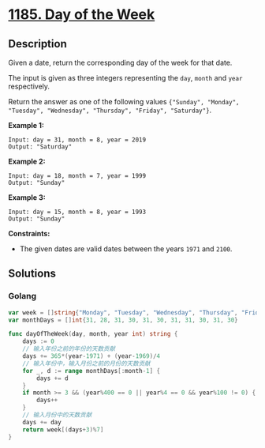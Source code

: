 # [1185. Day of the Week](https://leetcode-cn.com/problems/day-of-the-week/)



## Description


Given a date, return the corresponding day of the week for that date.

The input is given as three integers representing the `day`, `month` and `year` respectively.

Return the answer as one of the following values `{"Sunday", "Monday", "Tuesday", "Wednesday", "Thursday", "Friday", "Saturday"}`.

 

**Example 1:**

```
Input: day = 31, month = 8, year = 2019
Output: "Saturday"
```

**Example 2:**

```
Input: day = 18, month = 7, year = 1999
Output: "Sunday"
```

**Example 3:**

```
Input: day = 15, month = 8, year = 1993
Output: "Sunday"
```

 

**Constraints:**

- The given dates are valid dates between the years `1971` and `2100`.



## Solutions

<!-- tabs:start -->

### **Golang**

```go
var week = []string{"Monday", "Tuesday", "Wednesday", "Thursday", "Friday", "Saturday", "Sunday"}
var monthDays = []int{31, 28, 31, 30, 31, 30, 31, 31, 30, 31, 30}

func dayOfTheWeek(day, month, year int) string {
    days := 0
    // 输入年份之前的年份的天数贡献
    days += 365*(year-1971) + (year-1969)/4
    // 输入年份中，输入月份之前的月份的天数贡献
    for _, d := range monthDays[:month-1] {
        days += d
    }
    if month >= 3 && (year%400 == 0 || year%4 == 0 && year%100 != 0) {
        days++
    }
    // 输入月份中的天数贡献
    days += day
    return week[(days+3)%7]
}
```

<!-- tabs:end -->
